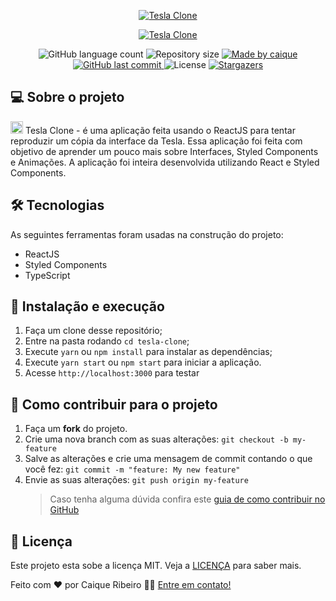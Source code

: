 <p align="center">
  <a href="https://tesla-clone.vercel.app/" target="_blank">
    <img alt="Tesla Clone" src="https://media.giphy.com/media/wCTdITyCRinYrbGGr6/giphy.gif">
  </a>
</p>

<p align="center">
  <a href="https://tesla-clone.vercel.app/" target="_blank">
    <img alt="Tesla Clone" src="https://svgshare.com/i/MKt.svg">
  </a>
</p>

<p align="center">
  <img alt="GitHub language count" src="https://img.shields.io/github/languages/count/caiquer/twitter?color=%2304D361">

  <img alt="Repository size" src="https://img.shields.io/github/repo-size/CaiqueR/twitter">

  <a href="https://www.linkedin.com/in/caiquer/">
    <img alt="Made by caique" src="https://img.shields.io/badge/made%20by-Caique Ribeiro-%2304D361">
  </a>
	
  
  <a href="https://github.com/caiquer/caique-shoes/commits/master">
    <img alt="GitHub last commit" src="https://img.shields.io/github/last-commit/caiquer/twitter">
  </a>

  <img alt="License" src="https://img.shields.io/badge/license-MIT-brightgreen">
   <a href="https://github.com/caiquer/caique-shoes/twitter">
    <img alt="Stargazers" src="https://img.shields.io/github/stars/caiquer/twitter?style=social">
  </a>
</p>

## 💻 Sobre o projeto

<img height="20px" alt="GitHub last commit" src="https://upload.wikimedia.org/wikipedia/commons/thumb/b/bb/Tesla_T_symbol.svg/602px-Tesla_T_symbol.svg.png"> Tesla Clone - é uma aplicação feita usando o ReactJS para tentar reproduzir um cópia da interface da Tesla.
Essa aplicação foi feita com objetivo de aprender um pouco mais sobre Interfaces, Styled Components e Animações.
A aplicação foi inteira desenvolvida utilizando React e Styled Components.

## 🛠 Tecnologias

As seguintes ferramentas foram usadas na construção do projeto:

- ReactJS
- Styled Components
- TypeScript

## 🚀 Instalação e execução

1. Faça um clone desse repositório;
2. Entre na pasta rodando `cd tesla-clone`;
3. Execute `yarn` ou `npm install` para instalar as dependências;
4. Execute `yarn start` ou `npm start` para iniciar a aplicação.
5. Acesse `http://localhost:3000` para testar

## 🤔 Como contribuir para o projeto

1. Faça um **fork** do projeto.
2. Crie uma nova branch com as suas alterações: `git checkout -b my-feature`
3. Salve as alterações e crie uma mensagem de commit contando o que você fez: `git commit -m "feature: My new feature"`
4. Envie as suas alterações: `git push origin my-feature`
   > Caso tenha alguma dúvida confira este [guia de como contribuir no GitHub](https://github.com/firstcontributions/first-contributions)

## 📝 Licença

Este projeto esta sobe a licença MIT. Veja a [LICENÇA](https://github.com/CaiqueR/tesla-clone/blob/master/LICENSE) para saber mais.

Feito com ❤️ por Caique Ribeiro 👋🏽 [Entre em contato!](https://www.linkedin.com/in/caiquer/)
